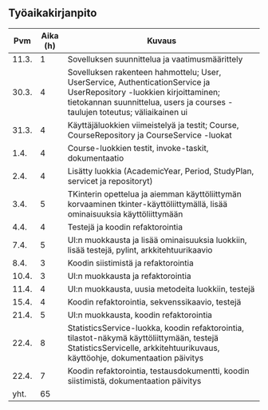 ## Työaikakirjanpito

| Pvm   | Aika (h) | Kuvaus                                                                                                                                                                                                |
| ----- | -------- | ----------------------------------------------------------------------------------------------------------------------------------------------------------------------------------------------------- |
| 11.3. | 1        | Sovelluksen suunnittelua ja vaatimusmäärittely                                                                                                                                                        |
| 30.3. | 4        | Sovelluksen rakenteen hahmottelu; User, UserService, AuthenticationService ja UserRepository -luokkien kirjoittaminen; tietokannan suunnittelua, users ja courses -taulujen toteutus; väliaikainen ui |
| 31.3. | 4        | Käyttäjäluokkien viimeistelyä ja testit; Course, CourseRepository ja CourseService -luokat                                                                                                            |
| 1.4.  | 4        | Course-luokkien testit, invoke-taskit, dokumentaatio                                                                                                                                                  |
| 2.4.  | 4        | Lisätty luokkia (AcademicYear, Period, StudyPlan, servicet ja repositoryt)                                                                                                                            |
| 3.4.  | 5        | TKinterin opettelua ja aiemman käyttöliittymän korvaaminen tkinter-käyttöliittymällä, lisää ominaisuuksia käyttöliittymään                                                                            |
| 4.4.  | 4        | Testejä ja koodin refaktorointia                                                                                                                                                                      |
| 7.4.  | 5        | UI:n muokkausta ja lisää ominaisuuksia luokkiin, lisää testejä, pylint, arkkitehtuurikaavio                                                                                                           |
| 8.4.  | 3        | Koodin siistimistä ja refaktorointia                                                                                                                                                                  |
| 10.4. | 3        | UI:n muokkausta ja refaktorointia                                                                                                                                                                     |
| 11.4. | 4        | UI:n muokkausta, uusia metodeita luokkiin, testejä                                                                                                                                                    |
| 15.4. | 4        | Koodin refaktorointia, sekvenssikaavio, testejä                                                                                                                                                       |
| 21.4. | 5        | UI:n muokkausta, koodin refaktorointia                                                                                                                                                                |
| 22.4. | 8        | StatisticsService-luokka, koodin refaktorointia, tilastot-näkymä käyttöliittymään, testejä StatisticsServicelle, arkkitehtuurikuvaus, käyttöohje, dokumentaation päivitys                             |
| 22.4. | 7        | Koodin refaktorointia, testausdokumentti, koodin siistimistä, dokumentaation päivitys                                                                                                                 |
| yht.  | 65       |                                                                                                                                                                                                       |
